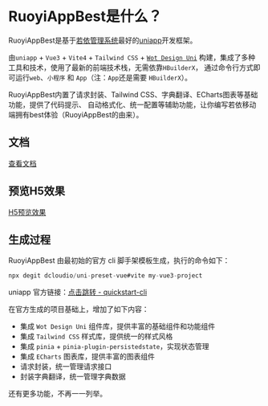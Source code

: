 # RuoyiAppBest是什么？

RuoyiAppBest是基于[若依管理系统](https://ruoyi.vip/)最好的[uniapp](https://zh.uniapp.dcloud.io)开发框架。

由`uniapp` + `Vue3` + `Vite4` + `Tailwind CSS` + [`Wot Design Uni`](https://wot-design-uni.pages.dev/)
构建，集成了多种工具和技术，使用了最新的前端技术栈，无需依靠`HBuilderX`，
通过命令行方式即可运行`web`、`小程序` 和 `App`（注：`App`还是需要 `HBuilderX`）。

RuoyiAppBest内置了请求封装、Tailwind CSS、字典翻译、ECharts图表等基础功能，提供了代码提示、
自动格式化、统一配置等辅助功能，让你编写若依移动端拥有best体验（RuoyiAppBest的由来）。

## 文档
[查看文档](https://chow5566.github.io/ruoyi-app-best-doc)

## 预览H5效果

[H5预览效果](https://chow5566.github.io/ruoyi-app-best)

## 生成过程

RuoyiAppBest 由最初始的官方 cli 脚手架模板生成，执行的命令如下：
``` js
npx degit dcloudio/uni-preset-vue#vite my-vue3-project
```
uniapp 官方链接：[点击跳转 - quickstart-cli](https://uniapp.dcloud.net.cn/quickstart-cli.html)

在官方生成的项目基础上，增加了如下内容：

- 集成 `Wot Design Uni` 组件库，提供丰富的基础组件和功能组件
- 集成 `Tailwind CSS` 样式库，提供统一的样式风格
- 集成 `pinia` + `pinia-plugin-persistedstate`，实现状态管理
- 集成 `ECharts` 图表库，提供丰富的图表组件
- 请求封装，统一管理请求接口
- 封装字典翻译，统一管理字典数据

还有更多功能，不再一一列举。
